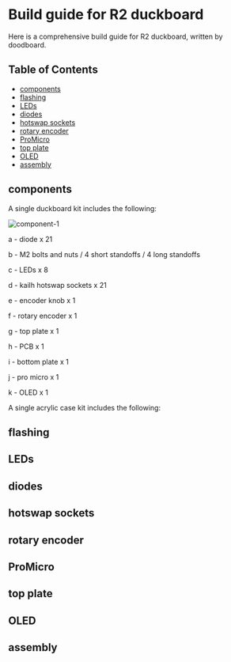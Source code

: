 # Build guide for R2 duckboard

Here is a comprehensive build guide for R2 duckboard, written by doodboard. 

## Table of Contents

* [components](#components)
* [flashing](#flashing)
* [LEDs](#leds)
* [diodes](#diodes)
* [hotswap sockets](#sockets)
* [rotary encoder](#encoder)
* [ProMicro](#promicro)
* [top plate](#top-plate)
* [OLED](#oled)
* [assembly](#assembly)

## components

A single duckboard kit includes the following:

![component-1](https://github.com/doodboard/tutorial/blob/main/1.JPG)

a - diode x 21 

b - M2 bolts and nuts / 4 short standoffs / 4 long standoffs

c - LEDs x 8 

d - kailh hotswap sockets x 21 

e - encoder knob x 1 

f - rotary encoder x 1

g - top plate x 1 

h - PCB x 1 

i - bottom plate x 1 

j - pro micro x 1 

k - OLED x 1 


A single acrylic case kit includes the following:














## flashing

## LEDs

## diodes

## hotswap sockets

## rotary encoder

## ProMicro

## top plate

## OLED

## assembly